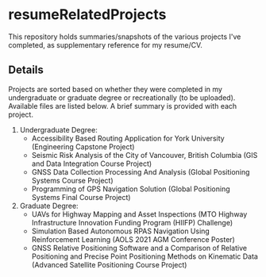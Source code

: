 # resumeRelatedProjects

This repository holds summaries/snapshots of the various projects I've completed, as supplementary reference for my resume/CV. 

## Details
Projects are sorted based on whether they were completed in my undergraduate or graduate degree or recreationally (to be uploaded). Available files are listed below. A brief summary is provided with each project.

1. Undergraduate Degree:
    - Accessibility Based Routing Application for York University (Engineering Capstone Project)
    - Seismic Risk Analysis of the City of Vancouver, British Columbia (GIS and Data Integration Course Project)
    - GNSS Data Collection Processing And Analysis (Global Positioning Systems Course Project)
    - Programming of GPS Navigation Solution (Global Positioning Systems Final Course Project)
2. Graduate Degree:
    - UAVs for Highway Mapping and Asset Inspections (MTO Highway Infrastructure Innovation Funding Program (HIIFP) Challenge)
    - Simulation Based Autonomous RPAS Navigation Using Reinforcement Learning (AOLS 2021 AGM Conference Poster)
    - GNSS Relative Positioning Software and a Comparison of Relative Positioning and Precise Point Positioning Methods on Kinematic Data (Advanced Satellite Positioning Course Project)
